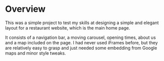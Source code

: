 # Overview

This was a simple project to test my skills at designing a simple and elegant layout for a restaurant website, which is the main home page.

It consists of a navigation bar, a moving carousel, opening times, about us and a map included on the page. I had never used iFrames before, but they are relatively easy to grasp and just needed some embedding from Google maps and minor style tweaks.